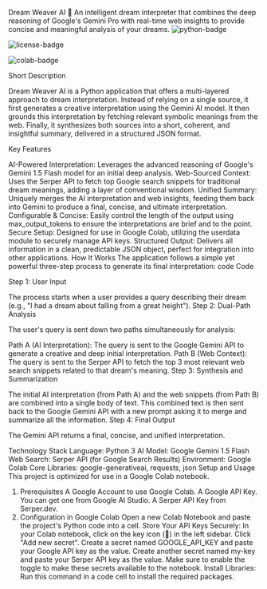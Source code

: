Dream Weaver AI 🌙
An intelligent dream interpreter that combines the deep reasoning of Google's Gemini Pro with real-time web insights to provide concise and meaningful analysis of your dreams.
![python-badge](https://img.shields.io/badge/Python-3.9%2B-blue.svg)

![license-badge](https://img.shields.io/badge/License-MIT-green.svg)

![colab-badge](https://colab.research.google.com/assets/colab-badge.svg)

Short Description

Dream Weaver AI is a Python application that offers a multi-layered approach to dream interpretation. Instead of relying on a single source, it first generates a creative interpretation using the Gemini AI model. It then grounds this interpretation by fetching relevant symbolic meanings from the web. Finally, it synthesizes both sources into a short, coherent, and insightful summary, delivered in a structured JSON format.

Key Features

AI-Powered Interpretation: Leverages the advanced reasoning of Google's Gemini 1.5 Flash model for an initial deep analysis.
Web-Sourced Context: Uses the Serper API to fetch top Google search snippets for traditional dream meanings, adding a layer of conventional wisdom.
Unified Summary: Uniquely merges the AI interpretation and web insights, feeding them back into Gemini to produce a final, concise, and ultimate interpretation.
Configurable & Concise: Easily control the length of the output using max_output_tokens to ensure the interpretations are brief and to the point.
Secure Setup: Designed for use in Google Colab, utilizing the userdata module to securely manage API keys.
Structured Output: Delivers all information in a clean, predictable JSON object, perfect for integration into other applications.
How It Works
The application follows a simple yet powerful three-step process to generate its final interpretation:
code
Code

Step 1: User Input

The process starts when a user provides a query describing their dream (e.g., "I had a dream about falling from a great height").
Step 2: Dual-Path Analysis

The user's query is sent down two paths simultaneously for analysis:

Path A (AI Interpretation): The query is sent to the Google Gemini API to generate a creative and deep initial interpretation.
Path B (Web Context): The query is sent to the Serper API to fetch the top 3 most relevant web search snippets related to that dream's meaning.
Step 3: Synthesis and Summarization

The initial AI interpretation (from Path A) and the web snippets (from Path B) are combined into a single body of text.
This combined text is then sent back to the Google Gemini API with a new prompt asking it to merge and summarize all the information.
Step 4: Final Output

The Gemini API returns a final, concise, and unified interpretation.


Technology Stack
Language: Python 3
AI Model: Google Gemini 1.5 Flash
Web Search: Serper API (for Google Search Results)
Environment: Google Colab
Core Libraries: google-generativeai, requests, json
Setup and Usage
This project is optimized for use in a Google Colab notebook.
1. Prerequisites
A Google Account to use Google Colab.
A Google API Key. You can get one from Google AI Studio.
A Serper API Key from Serper.dev.
2. Configuration in Google Colab
Open a new Colab Notebook and paste the project's Python code into a cell.
Store Your API Keys Securely:
In your Colab notebook, click on the key icon (🔑) in the left sidebar.
Click "Add new secret".
Create a secret named GOOGLE_API_KEY and paste your Google API key as the value.
Create another secret named my-key and paste your Serper API key as the value.
Make sure to enable the toggle to make these secrets available to the notebook.
Install Libraries: Run this command in a code cell to install the required packages.
